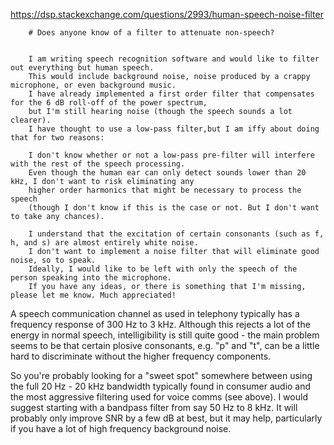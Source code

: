 https://dsp.stackexchange.com/questions/2993/human-speech-noise-filter

        # Does anyone know of a filter to attenuate non-speech? 
        
        
        I am writing speech recognition software and would like to filter out everything but human speech. 
        This would include background noise, noise produced by a crappy microphone, or even background music. 
        I have already implemented a first order filter that compensates for the 6 dB roll-off of the power spectrum, 
        but I'm still hearing noise (though the speech sounds a lot clearer). 
        I have thought to use a low-pass filter,but I am iffy about doing that for two reasons:

        I don't know whether or not a low-pass pre-filter will interfere with the rest of the speech processing. 
        Even though the human ear can only detect sounds lower than 20 kHz, I don't want to risk eliminating any 
        higher order harmonics that might be necessary to process the speech 
        (though I don't know if this is the case or not. But I don't want to take any chances).

        I understand that the excitation of certain consonants (such as f, h, and s) are almost entirely white noise. 
        I don't want to implement a noise filter that will eliminate good noise, so to speak.
        Ideally, I would like to be left with only the speech of the person speaking into the microphone. 
        If you have any ideas, or there is something that I'm missing, please let me know. Much appreciated!
        
        
A speech communication channel as used in telephony typically has a frequency response of 300 Hz to 3 kHz.
Although this rejects a lot of the energy in normal speech, intelligibility is still quite good - 
the main problem seems to be that certain plosive consonants, e.g. "p" and "t", can be a little hard to 
discriminate without the higher frequency components.

So you're probably looking for a "sweet spot" somewhere between using the full 20 Hz - 20 kHz bandwidth
typically found in consumer audio and the most aggressive filtering used for voice comms (see above).
I would suggest starting with a bandpass filter from say 50 Hz to 8 kHz. 
It will probably only improve SNR by a few dB at best, but it may help, 
particularly if you have a lot of high frequency background noise.
